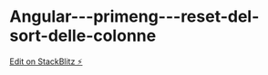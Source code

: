 # Angular---primeng---reset-del-sort-delle-colonne

[Edit on StackBlitz ⚡️](https://stackblitz.com/edit/primeng-tablesort-demo-vwlrnx)